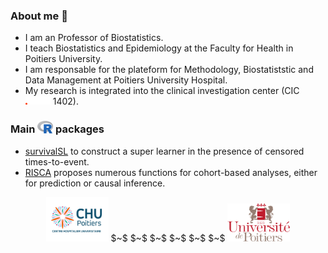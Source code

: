 ### About me 🧐

* I am an Professor of Biostatistics.
* I teach Biostatistics and Epidemiology at the Faculty for Health in Poitiers University.
* I am responsable for the plateform for Methodology, Biostatiststic and Data Management at Poitiers University Hospital.
* My research is integrated into the clinical investigation center (CIC <img src="https://github.com/foucher-y/foucher-y/blob/main/logoINSERM.png" width="40"> 1402).

### Main <img src="https://github.com/chupverse/.github/blob/main/profile/logoR.png" width="25"> packages

* [survivalSL](https://github.com/foucher-y/survivalSL) to construct a super learner in the presence of censored times-to-event.
* [RISCA](https://github.com/foucher-y/RISCA)  proposes numerous functions for cohort-based analyses, either for prediction or causal inference.

<p align="center">
  <img src="https://github.com/chupverse/.github/blob/main/profile/logoCHUP.png" width="100"> $~$ $~$ $~$ $~$ $~$ $~$ <img src="https://github.com/foucher-y/foucher-y/blob/main/logoUP.png" width="100">
</p>  
